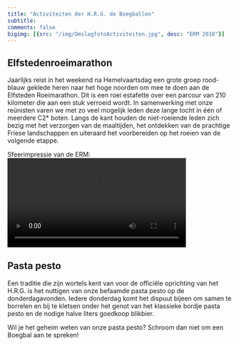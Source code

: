 ```yaml
---
title: "Activiteiten der H.R.G. de Boegballen"
subtitle: 
comments: false
bigimg: [{src: "/img/OmslagfotoActiviteiten.jpg", desc: "ERM 2018"}]
---
```


## Elfstedenroeimarathon
Jaarlijks reist in het weekend na Hemelvaartsdag een grote groep rood-blauw geklede heren naar het hoge noorden om mee te doen aan de Elfsteden Roeimarathon. Dit is een roei estafette over een parcour van 210 kilometer die aan een stuk verroeid wordt. In samenwerking met onze reünisten varen we met zo veel mogelijk leden deze lange tocht in één of meerdere C2* boten.  Langs de kant houden de niet-roeiende leden zich bezig met het verzorgen van de maaltijden, het ontdekken van de prachtige Friese landschappen en uiteraard het voorbereiden op het roeien van de volgende etappe.

Sfeerimpressie van de ERM:
<video width="400" controls>
  <source src="/videos/ERM2024.mp4" type="video/mp4">
  <source src="/videos/ERM2024.mp4" type="video/ogg">
  Your browser does not support HTML video.
</video>
 
## Pasta pesto
Een traditie die zijn wortels kent van voor de officiële oprichting van het H.R.G. is het nuttigen van onze befaamde pasta pesto op de donderdagavonden. Iedere donderdag komt het dispuut bijeen om samen te borrelen en bij te kletsen onder het genot van het klassieke bordje pasta pesto en de nodige halve liters goedkoop blikbier.
&nbsp;

Wil je het geheim weten van onze pasta pesto? Schroom dan niet om een Boegbal aan te spreken!